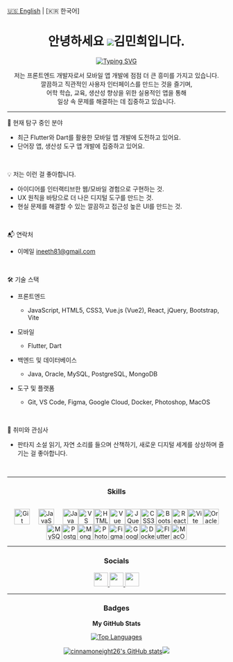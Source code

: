 [🇺🇸 English](./README.md) | [🇰🇷 한국어]
<div align="center" dir="auto">
  
안녕하세요 ![](https://user-images.githubusercontent.com/18350557/176309783-0785949b-9127-417c-8b55-ab5a4333674e.gif)김민희입니다.
==================================================================================================================================

[![Typing SVG](https://readme-typing-svg.demolab.com?font=Fira+Code&pause=1000&color=653714&center=true&width=1200&height=100&lines=I+Create+Because+I+Want+to+Solve+Real+Problems+%E2%80%94+++Welcome+to+My+Digital+Playground!+%F0%9F%94%A7%E2%9C%A8)](https://git.io/typing-svg)

저는 프론트엔드 개발자로서 모바일 앱 개발에 점점 더 큰 흥미를 가지고 있습니다. </br>
깔끔하고 직관적인 사용자 인터페이스를 만드는 것을 즐기며, </br>
어학 학습, 교육, 생산성 향상을 위한 실용적인 앱을 통해 </br>
일상 속 문제를 해결하는 데 집중하고 있습니다.
</div>

-------------------------------------------------------------

<div align="left" dir="auto">
<p>🌱 현재 탐구 중인 분야</p>
  
* 최근 Flutter와 Dart를 활용한 모바일 앱 개발에 도전하고 있어요.
* 단어장 앱, 생산성 도구 앱 개발에 집중하고 있어요.
<!-- * 🖥️  See my portfolio at [This is the part that is making my head the most complicated these days. Unfinished.](http://ineeth.com/about/) -->

</div>

</br>

<div align="left" dir="auto">
<p>💡 저는 이런 걸 좋아합니다.</p>
  
* 아이디어를 인터랙티브한 웹/모바일 경험으로 구현하는 것.
* UX 원칙을 바탕으로 더 나은 디지털 도구를 만드는 것.
* 현실 문제를 해결할 수 있는 깔끔하고 접근성 높은 UI를 만드는 것.

</div>

</br>

<div align="left" dir="auto">
<p>📬 연락처</p>
  
* 이메일 [ineeth81@gmail.com](mailto:ineeth81@gmail.com)
</div>

</br>

<div align="left" dir="auto">
<p>🛠️ 기술 스택</p>
  
* 프론트엔드
  * JavaScript, HTML5, CSS3, Vue.js (Vue2), React, jQuery, Bootstrap, Vite

* 모바일
  * Flutter, Dart

* 백엔드 및 데이터베이스
  * Java, Oracle, MySQL, PostgreSQL, MongoDB

* 도구 및 플랫폼
  * Git, VS Code, Figma, Google Cloud, Docker, Photoshop, MacOS

</div>

</br>

<div align="left" dir="auto">
<p>🎨 취미와 관심사</p>
  
* 판타지 소설 읽기, 자연 소리를 들으며 산책하기, 새로운 디지털 세계를 상상하며 즐기는 걸 좋아합니다.

</div>

</br>

-------------------------------------------------------------

<div align="center" dir="auto">

### Skills


<p align="center" style="display: flex; flex-wrap: wrap; gap: 20px; justify-content: center;">
  
<a target="_blank" href="https://git-scm.com/" rel="noreferrer noopener" style="margin-right: 20px;"><img src="https://raw.githubusercontent.com/danielcranney/readme-generator/main/public/icons/skills/git-colored.svg" width="36" height="36" alt="Git" /></a><a href="https://developer.mozilla.org/en-US/docs/Web/JavaScript" target="_blank" rel="noreferrer" style="margin-right: 20px;"><img src="https://raw.githubusercontent.com/danielcranney/readme-generator/main/public/icons/skills/javascript-colored.svg" width="36" height="36" alt="JavaScript" /></a><a href="https://www.oracle.com/java/" target="_blank" rel="noreferrer"><img src="https://raw.githubusercontent.com/danielcranney/readme-generator/main/public/icons/skills/java-colored.svg" width="36" height="36" alt="Java" /></a><a href="https://code.visualstudio.com/" target="_blank" rel="noreferrer"><img src="https://raw.githubusercontent.com/danielcranney/readme-generator/main/public/icons/skills/visualstudiocode.svg" width="36" height="36" alt="VS Code" /></a><a href="https://developer.mozilla.org/en-US/docs/Glossary/HTML5" target="_blank" rel="noreferrer"><img src="https://raw.githubusercontent.com/danielcranney/readme-generator/main/public/icons/skills/html5-colored.svg" width="36" height="36" alt="HTML5" /></a><a href="https://vuejs.org/" target="_blank" rel="noreferrer"><img src="https://raw.githubusercontent.com/danielcranney/readme-generator/main/public/icons/skills/vuejs-colored.svg" width="36" height="36" alt="Vue" /></a><a href="https://jquery.com/" target="_blank" rel="noreferrer"><img src="https://raw.githubusercontent.com/danielcranney/readme-generator/main/public/icons/skills/jquery-colored.svg" width="36" height="36" alt="JQuery" /></a><a href="https://www.w3.org/TR/CSS/#css" target="_blank" rel="noreferrer"><img src="https://raw.githubusercontent.com/danielcranney/readme-generator/main/public/icons/skills/css3-colored.svg" width="36" height="36" alt="CSS3" /></a><a href="https://getbootstrap.com/" target="_blank" rel="noreferrer"><img src="https://raw.githubusercontent.com/danielcranney/readme-generator/main/public/icons/skills/bootstrap-colored.svg" width="36" height="36" alt="Bootstrap" /></a><a href="https://reactjs.org/" target="_blank" rel="noreferrer"><img src="https://raw.githubusercontent.com/danielcranney/readme-generator/main/public/icons/skills/react-colored.svg" width="36" height="36" alt="React" /></a><a href="https://vitejs.dev/" target="_blank" rel="noreferrer"><img src="https://raw.githubusercontent.com/danielcranney/readme-generator/main/public/icons/skills/vite-colored.svg" width="36" height="36" alt="Vite" /></a><a href="https://www.oracle.com/uk/index.html" target="_blank" rel="noreferrer"><img src="https://raw.githubusercontent.com/danielcranney/readme-generator/main/public/icons/skills/oracle-colored.svg" width="36" height="36" alt="Oracle" /></a><a href="https://www.mysql.com/" target="_blank" rel="noreferrer"><img src="https://raw.githubusercontent.com/danielcranney/readme-generator/main/public/icons/skills/mysql-colored.svg" width="36" height="36" alt="MySQL" /></a><a href="https://www.postgresql.org/" target="_blank" rel="noreferrer"><img src="https://raw.githubusercontent.com/danielcranney/readme-generator/main/public/icons/skills/postgresql-colored.svg" width="36" height="36" alt="PostgreSQL" /></a><a href="https://www.mongodb.com/" target="_blank" rel="noreferrer"><img src="https://raw.githubusercontent.com/danielcranney/readme-generator/main/public/icons/skills/mongodb-colored.svg" width="36" height="36" alt="MongoDB" /></a><a href="https://www.adobe.com/uk/products/photoshop.html" target="_blank" rel="noreferrer"><img src="https://raw.githubusercontent.com/danielcranney/readme-generator/main/public/icons/skills/photoshop-colored.svg" width="36" height="36" alt="Photoshop" /></a><a href="https://www.figma.com/" target="_blank" rel="noreferrer"><img src="https://raw.githubusercontent.com/danielcranney/readme-generator/main/public/icons/skills/figma-colored.svg" width="36" height="36" alt="Figma" /></a><a href="https://cloud.google.com/" target="_blank" rel="noreferrer"><img src="https://raw.githubusercontent.com/danielcranney/readme-generator/main/public/icons/skills/googlecloud-colored.svg" width="36" height="36" alt="Google Cloud" /></a><a href="https://www.docker.com/" target="_blank" rel="noreferrer"><img src="https://raw.githubusercontent.com/danielcranney/readme-generator/main/public/icons/skills/docker-colored.svg" width="36" height="36" alt="Docker" /></a><a href="https://flutter.dev/" target="_blank" rel="noreferrer"><img src="https://raw.githubusercontent.com/danielcranney/readme-generator/main/public/icons/skills/flutter-colored.svg" width="36" height="36" alt="Flutter" /></a><a href="https://apple.com" target="_blank" rel="noreferrer"><img src="https://raw.githubusercontent.com/danielcranney/readme-generator/main/public/icons/skills/macos-colored.svg" width="36" height="36" alt="MacOS" /></a>
</p>

</div>

-------------------------------------------------------------

<div align="center" dir="auto">

### Socials

<p align="center"> <a href="https://www.github.com/cinnamoneight26" target="_blank" rel="noreferrer"> <picture> <source media="(prefers-color-scheme: dark)" srcset="https://raw.githubusercontent.com/danielcranney/readme-generator/main/public/icons/socials/github-dark.svg" /> <source media="(prefers-color-scheme: light)" srcset="https://raw.githubusercontent.com/danielcranney/readme-generator/main/public/icons/socials/github.svg" /> <img src="https://raw.githubusercontent.com/danielcranney/readme-generator/main/public/icons/socials/github.svg" width="32" height="32" /> </picture> </a> <a href="https://www.linkedin.com/in/minhee-kim-dev" target="_blank" rel="noreferrer"> <picture> <source media="(prefers-color-scheme: dark)" srcset="https://raw.githubusercontent.com/danielcranney/readme-generator/main/public/icons/socials/linkedin-dark.svg" /> <source media="(prefers-color-scheme: light)" srcset="https://raw.githubusercontent.com/danielcranney/readme-generator/main/public/icons/socials/linkedin.svg" /> <img src="https://raw.githubusercontent.com/danielcranney/readme-generator/main/public/icons/socials/linkedin.svg" width="32" height="32" /> </picture> </a> <a href="https://www.x.com/ceight26" target="_blank" rel="noreferrer"> <picture> <source media="(prefers-color-scheme: dark)" srcset="https://raw.githubusercontent.com/danielcranney/readme-generator/main/public/icons/socials/twitter-dark.svg" /> <source media="(prefers-color-scheme: light)" srcset="https://raw.githubusercontent.com/danielcranney/readme-generator/main/public/icons/socials/twitter.svg" /> <img src="https://raw.githubusercontent.com/danielcranney/readme-generator/main/public/icons/socials/twitter.svg" width="32" height="32" /> </picture> </a></p>

</div>

-------------------------------------------------------------


<div align="center" dir="auto">

### Badges

<b>My GitHub Stats</b>

<a href="https://github.com/cinnamoneight26" align="left"><img src="https://github-readme-stats.vercel.app/api/top-langs/?username=cinnamoneight26&langs_count=10&title_color=ef4444&text_color=ffffff&icon_color=ef4444&bg_color=27272a&hide_border=true&locale=en&custom_title=Top%20%Languages" alt="Top Languages" /></a>

<div>
  <a href="http://www.github.com/cinnamoneight26"><img src="https://github-readme-stats.vercel.app/api?username=cinnamoneight26&show_icons=true&hide=&count_private=true&title_color=ef4444&text_color=ffffff&icon_color=ef4444&bg_color=27272a&hide_border=true&show_icons=true" alt="cinnamoneight26's GitHub stats" /></a><a href="http://www.github.com/cinnamoneight26"><img src="https://github-readme-streak-stats.herokuapp.com/?user=cinnamoneight26&stroke=ffffff&background=27272a&ring=ef4444&fire=ef4444&currStreakNum=ffffff&currStreakLabel=ef4444&sideNums=ffffff&sideLabels=ffffff&dates=ffffff&hide_border=true" /></a>
</div>

</div>

